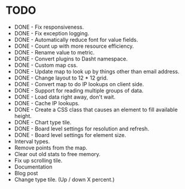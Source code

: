 # TODO

+ DONE - Fix responsiveness.
+ DONE - Fix exception logging.
+ DONE - Automatically reduce font for value fields.
+ DONE - Count up with more resource efficiency.
+ DONE - Rename value to metric.
+ DONE - Convert plugins to Dasht namespace.
+ DONE - Custom map css.
+ DONE - Update map to look up by things other than email address.
+ DONE - Change layout to 12 * 12 grid.
+ DONE - Convert map to do IP lookups on client side.
+ DONE - Support for reading multiple groups of data.
+ DONE - Load data right away, don't wait.
+ DONE - Cache IP lookups.
+ DONE - Create a CSS class that causes an element to fill available height.
+ DONE - Chart type tile.
+ DONE - Board level settings for resolution and refresh.
+ DONE - Board level settings for element size.
+ Interval types.
+ Remove points from the map.
+ Clear out old stats to free memory.
+ Fix up scrolling tile.
+ Documentation
+ Blog post
+ Change type tile. (Up / down X percent.)
